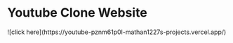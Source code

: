 <h1>Youtube Clone Website</h1>
![click here](https://youtube-pznm61p0l-mathan1227s-projects.vercel.app/)
